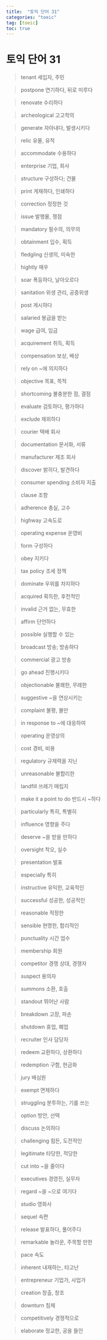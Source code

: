 ```yaml
---
title:  "토익 단어 31"
categories: "toeic"
tag: [toeic]
toc: true
---
```


# 토익 단어 31

> tenant
> 세입자, 주민

> postpone
> 연기하다, 뒤로 미루다

> renovate
> 수리하다

> archeological
> 고고학의

> generate
> 자아내다, 발생시키다

> relic 
> 유물, 유적

> accommodate
> 수용하다

> enterprise
> 기업, 회사

> structure
> 구성하다; 건물

> print
> 게재하다, 인쇄하다

> correction
> 정정한 것

> issue
> 발행물, 쟁점

> mandatory
> 필수의, 의무의

> obtainment
> 입수, 획득

> fledgling
> 신생의, 미숙한

> hightly
> 매우

> soar
> 폭등하다, 날아오르다

> sanitation
> 위생 관리, 공중위생

> post
> 게시하다

> salaried
> 봉급을 받는

> wage
> 급여, 임금

> acquirement
> 취득, 획득

> compensation
> 보상, 배상

> rely on
> ~에 의지하다

> objective
> 목표, 목적

> shortcoming
> 불충분한 점, 결점

> evaluate
> 검토하다, 평가하다

> exclude
> 제외하다

> courier
> 택배 회사

> documentation
> 문서화, 서류

> manufacturer
> 제조 회사

> discover
> 밝히다, 발견하다

> consumer spending
> 소비자 지출

> clause
> 조항

> adherence
> 충실, 고수

> highway
> 고속도로

> operating expense
> 운영비

> form
> 구성하다

> obey
> 지키다

> tax policy
> 조세 정책

> dominate
> 우위를 차지하다

> acquired
> 획득한, 후천적인

> invalid
> 근거 없는, 무효한

> affirm
> 단언하다

> possible
> 실행할 수 있는

> broadcast
> 방송; 방송하다

> commercial
> 광고 방송

> go ahead
> 진행시키다

> objectionable
> 불쾌한, 무례한

> suggestive
> ~을 연상시키는

> complaint
> 불평, 불만

> in response to
> ~에 대응하여

> operating
> 운영상의

> cost
> 경비, 비용

> regulatory
> 규제력을 지닌

> unreasonable
> 불합리한

> landfill
> 쓰레기 매립지

> make it a point to do
> 반드시 ~하다

> particularly
> 특히, 특별히

> influence
> 영향을 주다

> deserve
> ~을 받을 만하다

> oversight
> 착오, 실수

> presentation
> 발표

> especially
> 특히

> instructive
> 유익한, 교육적인

> successful
> 성공한, 성공적인

> reasonable
> 적정한

> sensible
> 현명한, 합리적인

> punctuality
> 시간 엄수

> membership
> 회원

> competitor
> 경쟁 상대, 경쟁자

> suspect
> 용의자

> summons
> 소환, 호출

> standout
> 뛰어난 사람

> breakdown
> 고장, 파손

> shutdown
> 휴업, 폐업

> recruiter
> 인사 담당자

> redeem
> 교환하다, 상환하다

> redemption
> 구함, 현금화

> jury
> 배심원

> exempt
> 면제하다

> struggling
> 분투하는, 기를 쓰는

> option
> 방안, 선택

> discuss
> 논의하다

> challenging
> 힘든, 도전적인

> legitimate
> 타당한, 적당한

> cut into
> ~을 줄이다

> executives
> 경영진, 실무자

> regard
> ~을 ~으로 여기다

> studio
> 영화사

> sequel
> 속편

> release
> 발표하다, 풀어주다

> remarkable
> 놀라운, 주목할 만한

> pace
> 속도

> inherent
> 내재하는, 타고난

> entrepreneur
> 기업가, 사업가

> creation
> 창출, 창조

> downturn
> 침체

> competitively
> 경쟁적으로

> elaborate
> 정교한, 공을 들인